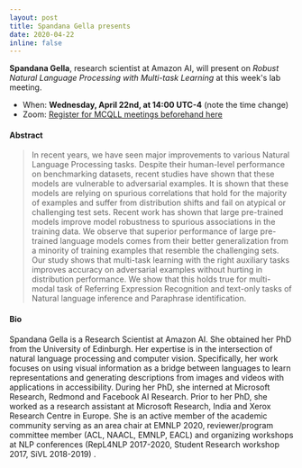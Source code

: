 ```yaml
---
layout: post
title: Spandana Gella presents 
date: 2020-04-22
inline: false 
---
```


**Spandana Gella**, research scientist at Amazon AI, will present on *Robust Natural Language Processing with Multi-task Learning* at this week's lab meeting. 

- When: **Wednesday, April 22nd, at 14:00 UTC-4** (note the time change)
- Zoom: [Register for MCQLL meetings beforehand here](https://mcgill.zoom.us/meeting/register/tJArfuitrjksHdAss5v1qiGR5VzCtPtiDm9x)

#### Abstract
<blockquote>
In recent years, we have seen major improvements to various Natural Language Processing tasks. Despite their human-level performance on benchmarking datasets, recent studies have shown that these models are vulnerable to adversarial examples. It is shown that these models are relying on spurious correlations that hold for the majority of examples and suffer from distribution shifts and fail on atypical or challenging test sets. Recent work has shown that large pre-trained models improve model robustness to spurious associations in the training data.  We observe that superior performance of large pre-trained language models comes from their better generalization from a minority of training examples that resemble the challenging sets. Our study shows that multi-task learning with the right auxiliary tasks improves accuracy on adversarial examples without hurting in distribution performance. We show that this holds true for multi-modal task of Referring Expression Recognition and text-only tasks of Natural language inference and Paraphrase identification.
</blockquote>

#### Bio
Spandana Gella is a Research Scientist at Amazon AI. She obtained her PhD from the University of Edinburgh. Her expertise is in the intersection of natural language processing and computer vision. Specifically, her work focuses on using visual information as a bridge between languages to learn representations and generating descriptions from images and videos with applications in accessibility. During her PhD, she interned at Microsoft Research, Redmond and Facebook AI Research. Prior to her PhD, she worked as a research assistant at Microsoft Research, India and Xerox Research Centre in Europe. She is an active member of the academic community serving as an area chair at EMNLP 2020, reviewer/program committee member (ACL, NAACL, EMNLP, EACL) and organizing workshops at NLP conferences (RepL4NLP 2017-2020,  Student Research workshop 2017, SiVL 2018-2019) . 